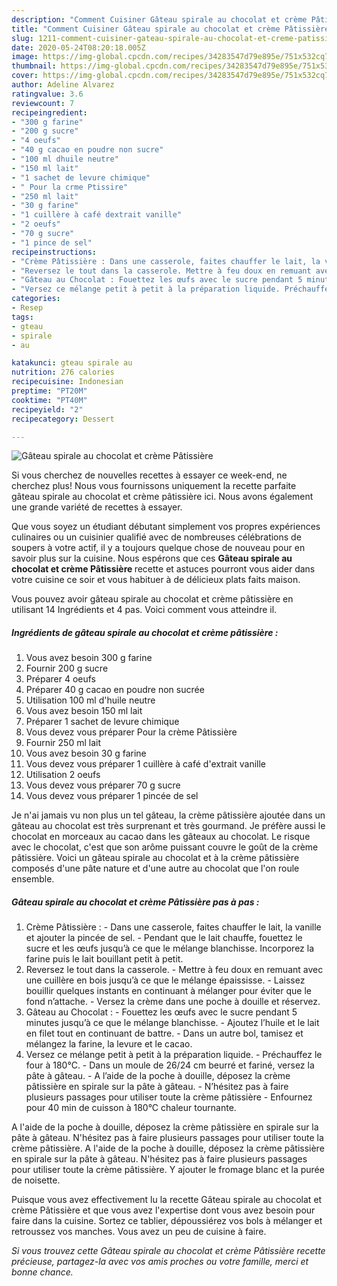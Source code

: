 ```yaml
---
description: "Comment Cuisiner Gâteau spirale au chocolat et crème Pâtissière"
title: "Comment Cuisiner Gâteau spirale au chocolat et crème Pâtissière"
slug: 1211-comment-cuisiner-gateau-spirale-au-chocolat-et-creme-patissiere
date: 2020-05-24T08:20:18.005Z
image: https://img-global.cpcdn.com/recipes/34283547d79e895e/751x532cq70/gateau-spirale-au-chocolat-et-creme-patissiere-photo-principale-de-la-recette.jpg
thumbnail: https://img-global.cpcdn.com/recipes/34283547d79e895e/751x532cq70/gateau-spirale-au-chocolat-et-creme-patissiere-photo-principale-de-la-recette.jpg
cover: https://img-global.cpcdn.com/recipes/34283547d79e895e/751x532cq70/gateau-spirale-au-chocolat-et-creme-patissiere-photo-principale-de-la-recette.jpg
author: Adeline Alvarez
ratingvalue: 3.6
reviewcount: 7
recipeingredient:
- "300 g farine"
- "200 g sucre"
- "4 oeufs"
- "40 g cacao en poudre non sucre"
- "100 ml dhuile neutre"
- "150 ml lait"
- "1 sachet de levure chimique"
- " Pour la crme Ptissire"
- "250 ml lait"
- "30 g farine"
- "1 cuillère à café dextrait vanille"
- "2 oeufs"
- "70 g sucre"
- "1 pince de sel"
recipeinstructions:
- "Crème Pâtissière : Dans une casserole, faites chauffer le lait, la vanille et ajouter la pincée de sel. Pendant que le lait chauffe, fouettez le sucre et les œufs jusqu’à ce que le mélange blanchisse. Incorporez la farine puis le lait bouillant petit à petit."
- "Reversez le tout dans la casserole. Mettre à feu doux en remuant avec une cuillère en bois jusqu’à ce que le mélange épaississe. Laissez bouillir quelques instants en continuant à mélanger pour éviter que le fond n’attache. Versez la crème dans une poche à douille et réservez."
- "Gâteau au Chocolat : Fouettez les œufs avec le sucre pendant 5 minutes jusqu’à ce que le mélange blanchisse. Ajoutez l’huile et le lait en filet tout en continuant de battre. Dans un autre bol, tamisez et mélangez la farine, la levure et le cacao."
- "Versez ce mélange petit à petit à la préparation liquide. Préchauffez le four à 180°C. Dans un moule de 26/24 cm beurré et fariné, versez la pâte à gâteau. A l’aide de la poche à douille, déposez la crème pâtissière en spirale sur la pâte à gâteau. N’hésitez pas à faire plusieurs passages pour utiliser toute la crème pâtissière Enfournez pour 40 min de cuisson à 180°C chaleur tournante."
categories:
- Resep
tags:
- gteau
- spirale
- au

katakunci: gteau spirale au 
nutrition: 276 calories
recipecuisine: Indonesian
preptime: "PT20M"
cooktime: "PT40M"
recipeyield: "2"
recipecategory: Dessert

---
```



![Gâteau spirale au chocolat et crème Pâtissière](https://img-global.cpcdn.com/recipes/34283547d79e895e/751x532cq70/gateau-spirale-au-chocolat-et-creme-patissiere-photo-principale-de-la-recette.jpg)

Si vous cherchez de nouvelles recettes à essayer ce week-end, ne cherchez plus! Nous vous fournissons uniquement la recette parfaite gâteau spirale au chocolat et crème pâtissière ici. Nous avons également une grande variété de recettes à essayer.

Que vous soyez un étudiant débutant simplement vos propres expériences culinaires ou un cuisinier qualifié avec de nombreuses célébrations de soupers à votre actif, il y a toujours quelque chose de nouveau pour en savoir plus sur la cuisine. Nous espérons que ces <strong> Gâteau spirale au chocolat et crème Pâtissière </strong> recette et astuces pourront vous aider dans votre cuisine ce soir et vous habituer à de délicieux plats faits maison.

<!--inarticleads1-->

Vous pouvez avoir gâteau spirale au chocolat et crème pâtissière en utilisant 14 Ingrédients et 4 pas. Voici comment vous atteindre il.

##### Ingrédients de gâteau spirale au chocolat et crème pâtissière :

1. Vous avez besoin 300 g farine
1. Fournir 200 g sucre
1. Préparer 4 oeufs
1. Préparer 40 g cacao en poudre non sucrée
1. Utilisation 100 ml d&#39;huile neutre
1. Vous avez besoin 150 ml lait
1. Préparer 1 sachet de levure chimique
1. Vous devez vous préparer  Pour la crème Pâtissière
1. Fournir 250 ml lait
1. Vous avez besoin 30 g farine
1. Vous devez vous préparer 1 cuillère à café d&#39;extrait vanille
1. Utilisation 2 oeufs
1. Vous devez vous préparer 70 g sucre
1. Vous devez vous préparer 1 pincée de sel


Je n&#39;ai jamais vu non plus un tel gâteau, la crème pâtissière ajoutée dans un gâteau au chocolat est très surprenant et très gourmand. Je préfère aussi le chocolat en morceaux au cacao dans les gâteaux au chocolat. Le risque avec le chocolat, c&#39;est que son arôme puissant couvre le goût de la crème pâtissière. Voici un gâteau spirale au chocolat et à la crème pâtissière composés d&#39;une pâte nature et d&#39;une autre au chocolat que l&#39;on roule ensemble. 

<!--inarticleads2-->

##### Gâteau spirale au chocolat et crème Pâtissière pas à pas :

1. Crème Pâtissière : - Dans une casserole, faites chauffer le lait, la vanille et ajouter la pincée de sel. - Pendant que le lait chauffe, fouettez le sucre et les œufs jusqu’à ce que le mélange blanchisse. Incorporez la farine puis le lait bouillant petit à petit.
1. Reversez le tout dans la casserole. - Mettre à feu doux en remuant avec une cuillère en bois jusqu’à ce que le mélange épaississe. - Laissez bouillir quelques instants en continuant à mélanger pour éviter que le fond n’attache. - Versez la crème dans une poche à douille et réservez.
1. Gâteau au Chocolat : - Fouettez les œufs avec le sucre pendant 5 minutes jusqu’à ce que le mélange blanchisse. - Ajoutez l’huile et le lait en filet tout en continuant de battre. - Dans un autre bol, tamisez et mélangez la farine, la levure et le cacao.
1. Versez ce mélange petit à petit à la préparation liquide. - Préchauffez le four à 180°C. - Dans un moule de 26/24 cm beurré et fariné, versez la pâte à gâteau. - A l’aide de la poche à douille, déposez la crème pâtissière en spirale sur la pâte à gâteau. - N’hésitez pas à faire plusieurs passages pour utiliser toute la crème pâtissière - Enfournez pour 40 min de cuisson à 180°C chaleur tournante.


A l&#39;aide de la poche à douille, déposez la crème pâtissière en spirale sur la pâte à gâteau. N&#39;hésitez pas à faire plusieurs passages pour utiliser toute la crème pâtissière. A l&#39;aide de la poche à douille, déposez la crème pâtissière en spirale sur la pâte à gâteau. N&#39;hésitez pas à faire plusieurs passages pour utiliser toute la crème pâtissière. Y ajouter le fromage blanc et la purée de noisette. 

<!--inarticleads1-->

<p>
Puisque vous avez effectivement lu la recette Gâteau spirale au chocolat et crème Pâtissière et que vous avez l'expertise dont vous avez besoin pour faire dans la cuisine. Sortez ce tablier, dépoussiérez vos bols à mélanger et retroussez vos manches. Vous avez un peu de cuisine à faire.
</p>

<p>
<i>Si vous trouvez cette Gâteau spirale au chocolat et crème Pâtissière recette précieuse, partagez-la avec vos amis proches ou votre famille, merci et bonne chance.</i>
</p>
